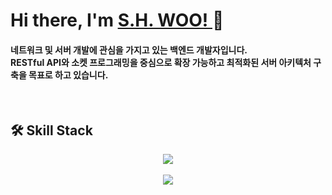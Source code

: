 <h1>Hi there, I'm <a href="https://your-portfolio.com"> S.H. WOO! </a> 👋</h1>

#### 네트워크 및 서버 개발에 관심을 가지고 있는 백엔드 개발자입니다. <br> RESTful API와 소켓 프로그래밍을 중심으로 확장 가능하고 최적화된 서버 아키텍처 구축을 목표로 하고 있습니다.



<br>

<h2> 🛠 Skill Stack </h2>

<div style="text-align: center; display: flex; flex-direction: column; align-items: center;">
  <img src="https://skillicons.dev/icons?i=java,spring,mysql,postgres,redis,aws,linux,rabbitmq,react,docker" />
  <br>
  <img src="https://skillicons.dev/icons?i=cpp,cs,python,unity,dotnet" />
</div>

<br>
